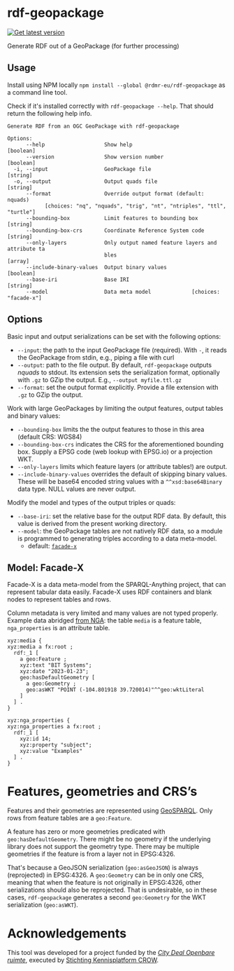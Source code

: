 # rdf-geopackage

[![Get latest version](https://img.shields.io/npm/v/%40rdmr-eu/rdf-geopackage)](https://www.npmjs.com/package/@rdmr-eu/rdf-geopackage)

Generate RDF out of a GeoPackage (for further processing)

## Usage

Install using NPM locally `npm install --global @rdmr-eu/rdf-geopackage` as a command line tool.

Check if it's installed correctly with `rdf-geopackage --help`.
That should return the following help info.

```man
Generate RDF from an OGC GeoPackage with rdf-geopackage

Options:
      --help                   Show help                               [boolean]
      --version                Show version number                     [boolean]
  -i, --input                  GeoPackage file                          [string]
  -o, --output                 Output quads file                        [string]
      --format                 Override output format (default: nquads)
            [choices: "nq", "nquads", "trig", "nt", "ntriples", "ttl", "turtle"]
      --bounding-box           Limit features to bounding box           [string]
      --bounding-box-crs       Coordinate Reference System code         [string]
      --only-layers            Only output named feature layers and attribute ta
                               bles                                      [array]
      --include-binary-values  Output binary values                    [boolean]
      --base-iri               Base IRI                                 [string]
      --model                  Data meta model             [choices: "facade-x"]
```

## Options

Basic input and output serializations can be set with the following options:

- `--input`: the path to the input GeoPackage file (required). With `-`, it reads the GeoPackage from stdin, e.g., piping a file with curl
- `--output`: path to the file output. By default, `rdf-geopackage` outputs _nquads_ to stdout. Its extension sets the serialization format, optionally with `.gz` to GZip the output. E.g., `--output myfile.ttl.gz`
- `--format`: set the output format explicitly. Provide a file extension with `.gz` to GZip the output.

Work with large GeoPackages by limiting the output features, output tables and binary values:

- `--bounding-box` limits the the output features to those in this area (default CRS: WGS84)
- `--bounding-box-crs` indicates the CRS for the aforementioned bounding box. Supply a EPSG code (web lookup with EPSG.io) or a projection WKT.
- `--only-layers` limits which feature layers (or attribute tables!) are output.
- `--include-binary-values` overrides the default of skipping binary values. These will be base64 encoded string values with a `^^xsd:base64Binary` data type. NULL values are never output.

Modify the model and types of the output triples or quads:

- `--base-iri`: set the relative base for the output RDF data. By default, this value is derived from the present working directory.
- `--model`: the GeoPackage tables are not natively RDF data, so a module is programmed to generating triples according to a data meta-model.
  - default: [`facade-x`](#model-facade-x)

## Model: Facade-X

Facade-X is a data meta-model from the SPARQL-Anything project, that can represent tabular data easily.
Facade-X uses RDF containers and blank nodes to represent tables and rows.

Column metadata is very limited and many values are not typed properly.
Example data abridged [from NGA][example.gpkg]:
the table `media` is a feature table, `nga_properties` is an attribute table.

```trig
xyz:media {
xyz:media a fx:root ;
  rdf:_1 [
    a geo:Feature ;
    xyz:text "BIT Systems";
    xyz:date "2023-01-23";
    geo:hasDefaultGeometry [
      a geo:Geometry ;
      geo:asWKT "POINT (-104.801918 39.720014)"^^geo:wktLiteral
    ]
  ] .
}

xyz:nga_properties {
xyz:nga_properties a fx:root ;
  rdf:_1 [
    xyz:id 14;
    xyz:property "subject";
    xyz:value "Examples"
  ] .
}
```

# Features, geometries and CRS’s

Features and their geometries are represented using [GeoSPARQL][geosparql].
Only rows from feature tables are a `geo:Feature`.

A feature has zero or more geometries predicated with `geo:hasDefaultGeometry`.
There might be no geometry if the underlying library does not support the geometry type.
There may be multiple geometries if the feature is from a layer not in EPSG:4326.

That's because a GeoJSON serialization (`geo:asGeoJSON`) is always (reprojected) in EPSG:4326.
A `geo:Geometry` can be in only one CRS, meaning that when the feature is not originally in EPSG:4326, other serializations should also be reprojected.
That is undesirable, so in these cases, `rdf-geopackage` generates a second `geo:Geometry` for the WKT serialization (`geo:asWKT`).

[geosparql]: https://www.ogc.org/standard/geosparql/
[example.gpkg]: https://github.com/ngageoint/GeoPackage/blob/master/docs/examples/java/example.gpkg

# Acknowledgements

This tool was developed for a project funded by the [_City Deal Openbare ruimte_][cdor],
executed by [Stichting Kennisplatform CROW][crow].

[crow]: https://crow.nl/
[cdor]: https://www.citydealopenbareruimte.nl/
